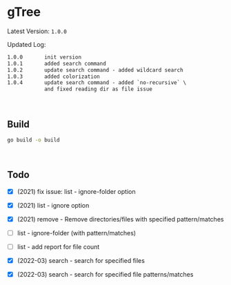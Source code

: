 # gTree

Latest Version: `1.0.0`

Updated Log:

```txt
1.0.0       init version
1.0.1       added search command
1.0.2       update search command - added wildcard search
1.0.3       added colorization
1.0.4       update search command - added `no-recursive` \
            and fixed reading dir as file issue

```

&nbsp;

## Build

```bash
go build -o build

```

&nbsp;

## Todo

- [x] (2021) fix issue: list - ignore-folder option

- [x] (2021) list - ignore option

- [x] (2021) remove - Remove directories/files with specified pattern/matches

- [ ] list - ignore-folder (with pattern/matches)

- [ ] list - add report for file count

- [x] (2022-03) search - search for specified files

- [x] (2022-03) search - search for specified file patterns/matches

&nbsp;
